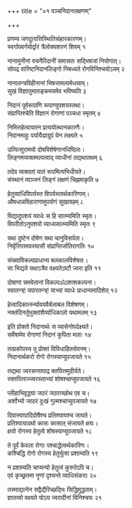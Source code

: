 +++
title = "०१ पञ्चनिदानलक्षणम्"

+++

प्रणम्य जगदुत्पत्तिस्थितिसंहारकारणम्।  
स्वर्गापवर्गयोर्द्वारं त्रैलोक्यशरणं शिवम् १

नानामुनीनां वचनैरिदानीं समासतः सद्भिषजां नियोगात्।  
सोपद्र वारिष्टनिदानलिङ्गो निबध्यते रोगविनिश्चयोऽयम् २

नानातन्त्रविहीनानां भिषजामल्पमेधसाम्।  
सुखं विज्ञातुमातङ्कमयमेव भविष्यति ३

निदानं पूर्वरूपाणि रूपाण्युपशयस्तथा।  
संप्राप्तिश्चेति विज्ञानं रोगाणां पञ्चधा स्मृतम् ४

निमित्तहेत्वायतन प्रत्ययोत्थानकारणैः।  
निदानमाहुः पर्यायैःप्राग्रूपं येन लक्ष्यते ५

उत्पित्सुरामयो दोषविशेषेणानधिष्ठितः।  
लिङ्गमव्यक्तमल्पत्वाद् व्याधीनां तद्यथातथम् ६

तदेव व्यक्ततां यातं रूपमित्यभिधीयते।  
संस्थानं व्यञ्जनं लिङ्गं लक्षणं चिह्नमाकृति ७

हेतुव्याधिविपर्यस्त विपर्यस्तार्थकारिणाम्।  
औषधान्नविहाराणामुपयोगं सुखावहम् ८

विद्यादुपशयं व्याधेः स हि सात्म्यमिति स्मृतः।  
विपरीतोऽनुपशयो व्याध्यसात्म्यमिति स्मृतः ९

यथा दुष्टेन दोषेण यथा चानुविसर्पता।  
निर्वृत्तिरामयस्यासौ संप्राप्तिर्जातिरागतिः १०

संख्याविकल्पप्राधान्य बलकालविशेषतः।  
सा भिद्यते यथाऽत्रैव वक्ष्यतेऽष्टौ ज्वरा इति ११

दोषाणां समवेतानां विकल्पॐऽशाशकल्पना।  
स्वातन्त्र्\! यपारतन्त्र्\! याभ्यां व्याधेः प्राधान्यमादिशेत् १२

हेत्वादिकार्त्स्न्यावयवैर्बलाबल विशेषणम्।  
नक्तंदिनर्तुभुक्तांशैर्व्याधिकालो यथामलम् १३

इति प्रोक्तो निदानार्थः स व्यासेनोपदेक्ष्यते।  
सर्वेषामेव रोगाणां निदानं कुपिता मलाः १४

तत्प्रकोपस्य तु प्रोक्तं विविधाहितसेवनम्।  
निदानार्थकरो रोगो रोगस्याप्युपजायते १५

तद्यथा ज्वरसन्तापाद्र क्तपित्तमुदीर्यते।  
रक्तपित्ताज्ज्वरस्ताभ्यां शोषश्चाप्युपजायते १६

प्लीहाभिवृद्ध्या जठरं जठराच्छोथ एव च।  
अर्शोभ्यो जाठरं दुःखं गुल्मश्चाप्युपजायते १७

दिवास्वापादिदोषैश्च प्रतिश्यायश्च जायते।  
प्रतिश्यायादथो कासः कासात् संजायते क्षयः।  
क्षयो रोगस्य हेतुत्वे शोषस्याप्युपजायते १८

ते पूर्वं केवला रोगाः पश्चाद्धेत्वर्थकारिणः।  
कश्चिद्धि रोगो रोगस्य हेतुर्भूत्वा प्रशाम्यति १९

न प्रशाम्यति चाप्यन्यो हेतुत्वं कुरुतेऽपि च।  
एवं कृच्छ्रतमा नॄणां दृश्यन्ते व्याधिसंकराः २०

तस्माद्यत्नेन सद्वैद्यैरिच्छद्भिः सिद्धिमुद्धताम्।  
ज्ञातव्यो वक्ष्यते योऽय ज्वरादीनां विनिश्चयः २१
